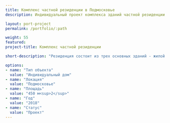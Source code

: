 ```yaml
---
title: Комплекс частной резиденции в Подмосковье
description: Индивидуальный проект комплекса зданий частной резиденции в Подмосковье от архитектурного бюро А510. Индивидуальное проектирование на заказ.

layout: port-project
permalink: /portfolio/:path

weight: 55
featured:
project-title: Комплекс частной резиденции

short-description: "Резиденция состоит из трех основных зданий - жилой дом, гараж и баня, а также их нескольких второстепенных - теплицы, вольера и дома для собак, хозяйственного блока. Гараж с жилым домом соединены парковкой на 6 машин с навесами и переходами. Второй этаж гаража - квартира для персонала. Гостиная и столовая жилого дома связаны террасами с зоной барбекю, примыкающей к бане. Внутренний двор участка развернут к реке."

options:
- name: "Тип объекта"
  value: "Индивидуальный дом"
- name: "Локация"
  value: "Подмосковье"
- name: "Площадь"
  value: "450 м<sup>2</sup>"
- name: "Год"
  value: "2018"
- name: "Статус"
  value: "Проект"
---
```

